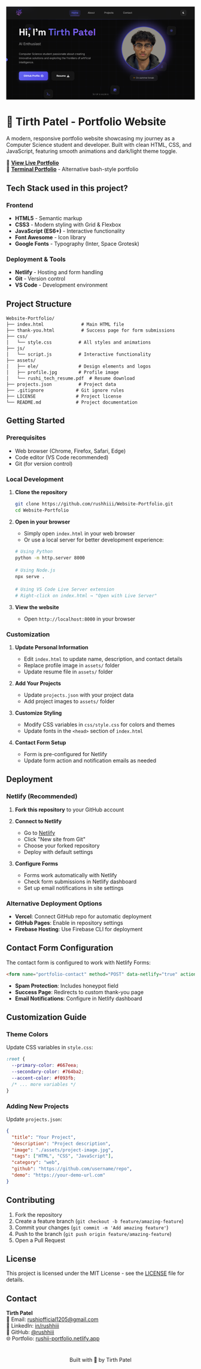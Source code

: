 ![Portfolio Preview](./assets/ele/preview.png)

# 🌟 Tirth Patel - Portfolio Website

A modern, responsive portfolio website showcasing my journey as a Computer Science student and developer. Built with clean HTML, CSS, and JavaScript, featuring smooth animations and dark/light theme toggle.

🔗 **[View Live Portfolio](https://https://rushii-portfolio.netlify.app)**  
🔗 **[Terminal Portfolio](https://rushi-bashfolio.netlify.app)** - Alternative bash-style portfolio

## Tech Stack used in this project?

### Frontend
- **HTML5** - Semantic markup
- **CSS3** - Modern styling with Grid & Flexbox
- **JavaScript (ES6+)** - Interactive functionality
- **Font Awesome** - Icon library
- **Google Fonts** - Typography (Inter, Space Grotesk)

### Deployment & Tools
- **Netlify** - Hosting and form handling
- **Git** - Version control
- **VS Code** - Development environment

## Project Structure

```
Website-Portfolio/
├── index.html              # Main HTML file
├── thank-you.html          # Success page for form submissions
├── css/
│   └── style.css          # All styles and animations
├── js/
│   └── script.js          # Interactive functionality
├── assets/
│   ├── ele/               # Design elements and logos
│   ├── profile.jpg        # Profile image
│   └── rushi_tech_resume.pdf  # Resume download
├── projects.json          # Project data
├── .gitignore            # Git ignore rules
├── LICENSE               # Project license
└── README.md             # Project documentation
```

## Getting Started

### Prerequisites
- Web browser (Chrome, Firefox, Safari, Edge)
- Code editor (VS Code recommended)
- Git (for version control)

### Local Development

1. **Clone the repository**
   ```bash
   git clone https://github.com/rushhiii/Website-Portfolio.git
   cd Website-Portfolio
   ```

2. **Open in your browser**
   - Simply open `index.html` in your web browser
   - Or use a local server for better development experience:
   ```bash
   # Using Python
   python -m http.server 8000
   
   # Using Node.js
   npx serve .
   
   # Using VS Code Live Server extension
   # Right-click on index.html → "Open with Live Server"
   ```

3. **View the website**
   - Open `http://localhost:8000` in your browser

### Customization

1. **Update Personal Information**
   - Edit `index.html` to update name, description, and contact details
   - Replace profile image in `assets/` folder
   - Update resume file in `assets/` folder

2. **Add Your Projects**
   - Update `projects.json` with your project data
   - Add project images to `assets/` folder

3. **Customize Styling**
   - Modify CSS variables in `css/style.css` for colors and themes
   - Update fonts in the `<head>` section of `index.html`

4. **Contact Form Setup**
   - Form is pre-configured for Netlify
   - Update form action and notification emails as needed

## Deployment

### Netlify (Recommended)

1. **Fork this repository** to your GitHub account

2. **Connect to Netlify**
   - Go to [Netlify](https://netlify.com)
   - Click "New site from Git"
   - Choose your forked repository
   - Deploy with default settings

3. **Configure Forms**
   - Forms work automatically with Netlify
   - Check form submissions in Netlify dashboard
   - Set up email notifications in site settings

### Alternative Deployment Options

- **Vercel**: Connect GitHub repo for automatic deployment
- **GitHub Pages**: Enable in repository settings
- **Firebase Hosting**: Use Firebase CLI for deployment

## Contact Form Configuration

The contact form is configured to work with Netlify Forms:

```html
<form name="portfolio-contact" method="POST" data-netlify="true" action="/thank-you" netlify-honeypot="bot-field">
```

- **Spam Protection**: Includes honeypot field
- **Success Page**: Redirects to custom thank-you page
- **Email Notifications**: Configure in Netlify dashboard

## Customization Guide

### Theme Colors
Update CSS variables in `style.css`:
```css
:root {
  --primary-color: #667eea;
  --secondary-color: #764ba2;
  --accent-color: #f093fb;
  /* ... more variables */
}
```

### Adding New Projects
Update `projects.json`:
```json
{
  "title": "Your Project",
  "description": "Project description",
  "image": "./assets/project-image.jpg",
  "tags": ["HTML", "CSS", "JavaScript"],
  "category": "web",
  "github": "https://github.com/username/repo",
  "demo": "https://your-demo-url.com"
}
```

## Contributing

1. Fork the repository
2. Create a feature branch (`git checkout -b feature/amazing-feature`)
3. Commit your changes (`git commit -m 'Add amazing feature'`)
4. Push to the branch (`git push origin feature/amazing-feature`)
5. Open a Pull Request

## License

This project is licensed under the MIT License - see the [LICENSE](LICENSE) file for details.

## Contact

**Tirth Patel**  
📧 Email: rushiofficial1205@gmail.com  
💼 LinkedIn: [in/rushhiii](https://linkedin.com/in/rushhiii)  
🐙 GitHub: [@rushhiii](https://github.com/rushhiii)  
🌐 Portfolio: [rushii-portfolio.netlify.app](https://rushii-portfolio.netlify.app/)

#

<p align="center">Built with 💜 by Tirth Patel </p>
